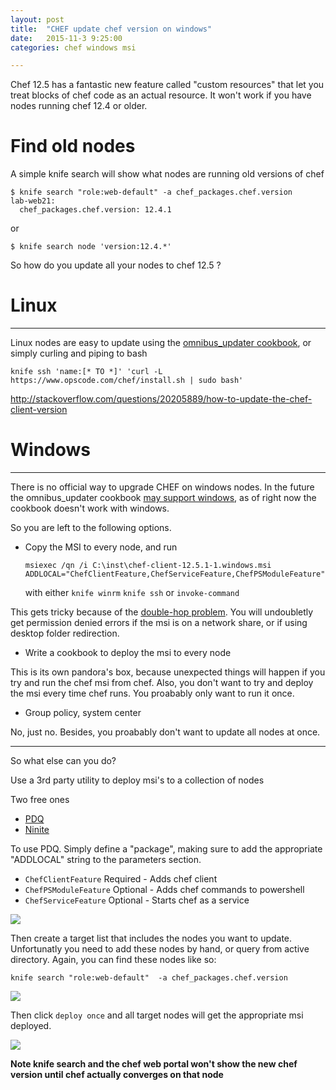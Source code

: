 ```yaml
---
layout: post
title:  "CHEF update chef version on windows"
date:   2015-11-3 9:25:00
categories: chef windows msi  

---
```


Chef 12.5 has a fantastic new feature called "custom resources" that let you treat blocks of chef code as an actual resource. It won't work if you have nodes running chef 12.4 or older. 

# Find old nodes

A simple knife search will show what nodes are running old versions of chef

    $ knife search "role:web-default" -a chef_packages.chef.version
    lab-web21:
      chef_packages.chef.version: 12.4.1
      
or

    $ knife search node 'version:12.4.*'

So how do you update all your nodes to chef 12.5 ? 

# Linux
-------

Linux nodes are easy to update using the [omnibus_updater cookbook](https://github.com/hw-cookbooks/omnibus_updater), or simply curling and piping to bash

    knife ssh 'name:[* TO *]' 'curl -L https://www.opscode.com/chef/install.sh | sudo bash'

http://stackoverflow.com/questions/20205889/how-to-update-the-chef-client-version

# Windows 
---------


There is no official way to upgrade CHEF on windows nodes. In the future the omnibus_updater cookbook [may support windows](https://github.com/hw-cookbooks/omnibus_updater/issues/32), as of right now the cookbook doesn't work with windows. 

So you are left to the following options. 

- Copy the MSI to every node, and run 

    `msiexec /qn /i C:\inst\chef-client-12.5.1-1.windows.msi ADDLOCAL="ChefClientFeature,ChefServiceFeature,ChefPSModuleFeature"`
    
    with either `knife winrm` `knife ssh` or  `invoke-command`

This gets tricky because of the [double-hop problem](http://blogs.msdn.com/b/knowledgecast/archive/2007/01/31/the-double-hop-problem.aspx). You will undoubletly get permission denied errors if the msi is on a network share, or if using desktop folder redirection.

- Write a cookbook to deploy the msi to every node

This is its own pandora's box, because unexpected things will happen if you try and run the chef msi from chef. Also, you don't want to try and deploy the msi every time chef runs. You proabably only want to run it once. 

- Group policy, system center

No, just no. Besides, you proabably don't want to update all nodes at once. 


----

So what else can you do? 


Use a 3rd party utility to deploy msi's to a collection of nodes

Two free ones

- [PDQ](http://www.adminarsenal.com/pdq-deploy)
- [Ninite](https://ninite.com/)

To use PDQ. Simply define a "package", making sure to add the appropriate "ADDLOCAL" string to the parameters section. 

- `ChefClientFeature` Required - Adds chef client
- `ChefPSModuleFeature` Optional - Adds chef commands to powershell
- `ChefServiceFeature` Optional - Starts chef as a service

![](http://cl.ly/image/3O0B2W1W2V2P/Screenshot%202015-11-04%2008.12.42.png)


Then create a target list that includes the nodes you want to update. Unfortunatly you need to add these nodes by hand, or query from active directory. Again, you can find these nodes like so:

    knife search "role:web-default"  -a chef_packages.chef.version

![](http://cl.ly/image/3S3S3k0r0F2P/Screenshot%202015-11-04%2008.51.24.png)


Then click `deploy once` and all target nodes will get the appropriate msi deployed. 

![](http://cl.ly/image/2T150Y081A33/Screenshot%202015-11-04%2008.56.23.png)


**Note knife search and the chef web portal won't show the new chef version until chef actually converges on that node**
